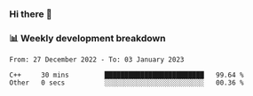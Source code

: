 ### Hi there 👋

### 📊 Weekly development breakdown
<!--START_SECTION:waka-->

```text
From: 27 December 2022 - To: 03 January 2023

C++     30 mins         █████████████████████████   99.64 %
Other   0 secs          ░░░░░░░░░░░░░░░░░░░░░░░░░   00.36 %
```

<!--END_SECTION:waka-->

